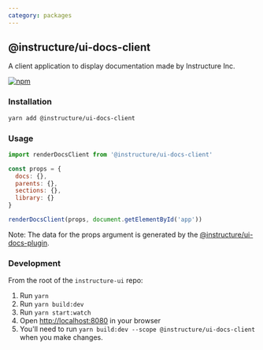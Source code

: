 ```yaml
---
category: packages
---
```


## @instructure/ui-docs-client

A client application to display documentation made by Instructure Inc.

[npm]: https://img.shields.io/npm/v/@instructure/ui-docs-client.svg
[npm-url]: https://npmjs.com/package/@instructure/ui-docs-client

[![npm][npm]][npm-url]

### Installation

```sh
yarn add @instructure/ui-docs-client
```

### Usage

```js
import renderDocsClient from '@instructure/ui-docs-client'

const props = {
  docs: {},
  parents: {},
  sections: {},
  library: {}
}

renderDocsClient(props, document.getElementById('app'))
```

Note: The data for the props argument is generated by the [@instructure/ui-docs-plugin](#ui-docs-plugin).

### Development

From the root of the `instructure-ui` repo:

1. Run `yarn`
1. Run `yarn build:dev`
1. Run `yarn start:watch`
1. Open [http://localhost:8080](http://localhost:8080) in your browser
1. You'll need to run `yarn build:dev --scope @instructure/ui-docs-client` when you make changes.
